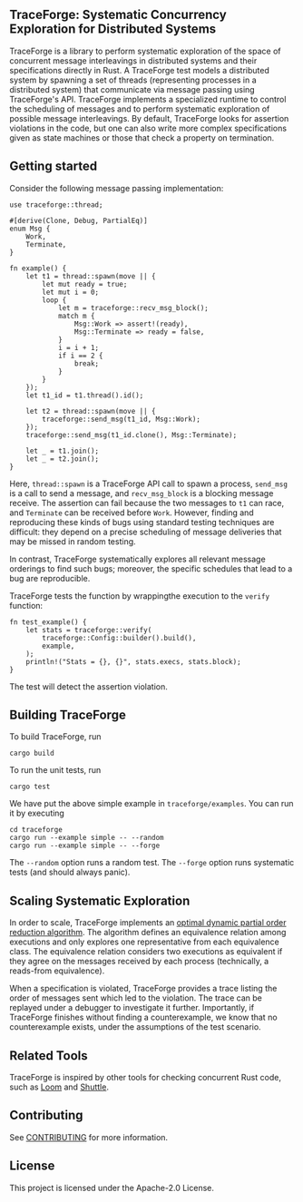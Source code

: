 ## TraceForge: Systematic Concurrency Exploration for Distributed Systems

TraceForge is a library to perform systematic exploration of the space of concurrent
message interleavings in distributed systems and their specifications directly in Rust.
A TraceForge test models a distributed system by spawning a set of threads (representing
processes in a distributed system) that communicate via message passing using TraceForge's API. 
TraceForge implements a specialized runtime to control the scheduling of messages and 
to perform systematic exploration of possible message interleavings.
By default, TraceForge looks for assertion violations in the code, but one can also write more complex
specifications given as state machines or those that check a property on termination.


## Getting started

Consider the following message passing implementation:

```
use traceforge::thread;

#[derive(Clone, Debug, PartialEq)]
enum Msg {
    Work,
    Terminate,
}

fn example() {
    let t1 = thread::spawn(move || {
        let mut ready = true;
        let mut i = 0;
        loop {
            let m = traceforge::recv_msg_block();
            match m {
                Msg::Work => assert!(ready),
                Msg::Terminate => ready = false,
            }
            i = i + 1;
            if i == 2 {
                break;
            }
        }
    });
    let t1_id = t1.thread().id();

    let t2 = thread::spawn(move || {
        traceforge::send_msg(t1_id, Msg::Work);
    });
    traceforge::send_msg(t1_id.clone(), Msg::Terminate);

    let _ = t1.join();
    let _ = t2.join();
}

```

Here, `thread::spawn` is a TraceForge API call to spawn a process, `send_msg` is a call to send a message, and `recv_msg_block`
is a blocking message receive.
The assertion can fail because the two messages to `t1` can race, and `Terminate` can be received before `Work`.
However, finding and reproducing these kinds of bugs using standard testing techniques are difficult: they depend on a precise scheduling
of message deliveries that may be missed in random testing.

In contrast, TraceForge systematically explores all relevant message orderings to find such bugs; moreover, the specific schedules that lead to a bug
are reproducible.

TraceForge tests the function by wrappingthe execution to the `verify` function:

```
fn test_example() {
    let stats = traceforge::verify(
        traceforge::Config::builder().build(),
        example,
    );
    println!("Stats = {}, {}", stats.execs, stats.block);
}
```

The test will detect the assertion violation.

## Building TraceForge

To build TraceForge, run

```
cargo build
```

To run the unit tests, run
```
cargo test
```
We have put the above simple example in `traceforge/examples`. You can run it by executing
```
cd traceforge
cargo run --example simple -- --random 
cargo run --example simple -- --forge
```
The `--random` option runs a random test. The `--forge` option runs systematic tests (and should always panic).

## Scaling Systematic Exploration

In order to scale, TraceForge implements an [optimal dynamic partial order reduction algorithm](https://dl.acm.org/doi/10.1145/3689778).
The algorithm defines an equivalence relation among executions and  only explores one representative
from each equivalence class.
The equivalence relation considers two executions as equivalent if they agree on the messages received by each process
(technically, a reads-from equivalence).

When a specification is violated, TraceForge provides a trace listing the order of messages sent
which led to the violation. The trace can be replayed under a debugger to investigate it further.
Importantly, if TraceForge finishes without finding a counterexample, we know that no counterexample exists, 
under the assumptions of the test scenario.

## Related Tools

TraceForge is inspired by other tools for checking concurrent Rust code, such as [Loom](http://github.com/tokio-rs/loom) and [Shuttle](https://github.com/awslabs/shuttle).


## Contributing

See [CONTRIBUTING](CONTRIBUTING.md#security-issue-notifications) for more information.

## License

This project is licensed under the Apache-2.0 License.

